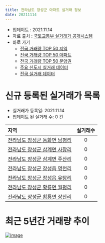 ```yaml
---
title: 전라남도 장성군 아파트 실거래 정보
date: 20211114
---
```


* 업데이트 : 2021.11.14
* 자료 출처 : [국토교통부 실거래가 공개시스템](http://rt.molit.go.kr)
* 바로 가기
    * [전국 거래량 TOP 50 지역](https://apt-info.github.io/apt-trade-info/tr)
    * [전국 거래량 TOP 50 아파트](https://apt-info.github.io/apt-trade-info/ta)
    * [전국 거래량 TOP 50 분양권](https://apt-info.github.io/apt-trade-info/tb)
    * [주요 신도시 실거래 데이터](https://apt-info.github.io/apt-trade-info/newtown)
    * [전국 실거래 데이터](https://apt-info.github.io/apt-trade-info/all)



<script async src="https://pagead2.googlesyndication.com/pagead/js/adsbygoogle.js"></script>
<!-- 기본광고 -->
<ins class="adsbygoogle"
     style="display:block"
     data-ad-client="ca-pub-1142216861245946"
     data-ad-slot="4805727019"
     data-ad-format="auto"
     data-full-width-responsive="true"></ins>
<script>
     (adsbygoogle = window.adsbygoogle || []).push({});
</script>


# 신규 등록된 실거래가 목록

* 실거래가 등록일: 2021.11.14
* 업데이트 된 실거래 수: 0 건


|지역|실거래수|
|:---|:---:|
|[전라남도 장성군 동화면 남평리](https://apt-info.github.io/apt-trade-info/r3039)|0|
|[전라남도 장성군 삼계면 사창리](https://apt-info.github.io/apt-trade-info/r2184)|0|
|[전라남도 장성군 삼계면 주산리](https://apt-info.github.io/apt-trade-info/r3249)|0|
|[전라남도 장성군 장성읍 영천리](https://apt-info.github.io/apt-trade-info/r2180)|0|
|[전라남도 장성군 장성읍 유탕리](https://apt-info.github.io/apt-trade-info/r2182)|0|
|[전라남도 장성군 황룡면 월평리](https://apt-info.github.io/apt-trade-info/r2183)|0|
|[전라남도 장성군 황룡면 장산리](https://apt-info.github.io/apt-trade-info/r2181)|0|



<script async src="https://pagead2.googlesyndication.com/pagead/js/adsbygoogle.js"></script>
<!-- 기본광고 -->
<ins class="adsbygoogle"
     style="display:block"
     data-ad-client="ca-pub-1142216861245946"
     data-ad-slot="4805727019"
     data-ad-format="auto"
     data-full-width-responsive="true"></ins>
<script>
     (adsbygoogle = window.adsbygoogle || []).push({});
</script>


# 최근 5년간 거래량 추이


<div style="width:100%;">
    <canvas id="deal_progress" height="200"></canvas>
</div>

<script>
new Chart(document.getElementById("deal_progress"), {
    type: 'line',
    data: {
        labels: ['16.01','16.02','16.03','16.04','16.05','16.06','16.07','16.08','16.09','16.10','16.11','16.12','17.01','17.02','17.03','17.04','17.05','17.06','17.07','17.08','17.09','17.10','17.11','17.12','18.01','18.02','18.03','18.04','18.05','18.06','18.07','18.08','18.09','18.10','18.11','18.12','19.01','19.02','19.03','19.04','19.05','19.06','19.07','19.08','19.09','19.10','19.11','19.12','20.01','20.02','20.03','20.04','20.05','20.06','20.07','20.08','20.09','20.10','20.11','20.12','21.01','21.02','21.03','21.04','21.05','21.06','21.07','21.08','21.09','21.10','21.11'],
        datasets: [{
            label: '매매/분양권',
            data: [8,8,12,8,8,7,5,5,5,3,7,6,11,8,7,9,9,9,9,12,6,9,7,9,11,6,8,9,7,13,10,9,5,11,14,7,6,4,7,6,7,8,8,9,3,7,6,13,8,15,15,15,7,6,21,9,12,17,10,21,25,8,11,14,10,10,8,10,12,13,3],
            borderColor: "rgba(66, 133, 243, 1)",
            backgroundColor: "rgba(66, 133, 243, 0.05)",
            borderWidth: 1,
            pointRadius: 0,
            fill: false,
            lineTension: 0
        },{
            label: '전/월세',
            data: [4,2,5,1,7,5,5,7,8,8,4,6,6,4,7,3,4,5,5,3,45,15,12,8,6,5,8,4,25,62,5,7,4,9,6,5,7,2,6,7,1,2,4,4,8,9,5,15,3,7,2,3,2,6,102,4,3,8,5,8,8,19,7,5,10,14,2,3,4,8,0],
            borderColor: "rgba(255, 90, 0, 1)",
            backgroundColor: "rgba(255, 90, 0, 0.05)",
            borderWidth: 1,
            pointRadius: 0,
            fill: false,
            lineTension: 0
        },{
            label: '합계',
            data: [12,10,17,9,15,12,10,12,13,11,11,12,17,12,14,12,13,14,14,15,51,24,19,17,17,11,16,13,32,75,15,16,9,20,20,12,13,6,13,13,8,10,12,13,11,16,11,28,11,22,17,18,9,12,123,13,15,25,15,29,33,27,18,19,20,24,10,13,16,21,3],
            borderColor: "rgba(0, 0, 0, 1)",
            backgroundColor: "rgba(0, 0, 0, 0.03)",
            borderWidth: 0.1,
            pointRadius: 0,
            fill: true,
            lineTension: 0
        }
        ]
    },
    options: {
        responsive: true,
        title: {
            display: false
        },
        tooltips: {
            mode: 'index',
            intersect: false
        },
        hover: {
            mode: 'nearest',
            intersect: true
        },
        scales: {
            xAxes: [{
                display: true,
                scaleLabel: {
                    display: true,
                    labelString: '년/월'
                }
            }],
            yAxes: [{
                display: true,
                ticks: {
                    suggestedMin: 0,
                },
                scaleLabel: {
                    display: true,
                    labelString: '실거래 수'
                }
            }]
        }
    }
});

</script>


[![image](https://apt-info.github.io/images/2020-01-03-apt-trade-info/1024x500.png)](https://play.google.com/store/apps/details?id=com.aptinfo.apttradeinfo)

